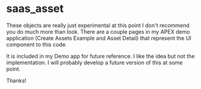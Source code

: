 # saas_asset

 These objects are really just experimental at this point I don't recommend you do much more than look. There are a couple pages in my APEX demo application (Create Assets Example and Asset Detail) that represent the UI component to this code.

It is included in my Demo app for future reference. I like the idea but not the implementation. I will probably develop a future version of this at some point.

Thanks!
